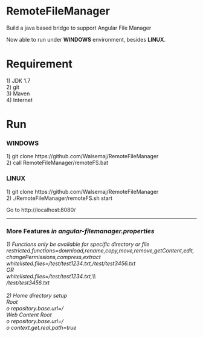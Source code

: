 # RemoteFileManager
<p>
Build a java based bridge to support Angular File Manager

Now able to run under <b>WINDOWS</b> environment, besides <b>LINUX</b>.
</p>
<h1>Requirement</h1>
1) JDK 1.7<br>
2) git<br>
3) Maven<br>
4) Internet<br>

<h1>Run</h1>

<h3>WINDOWS</h3>
1) git clone https://github.com/Walsemaj/RemoteFileManager<br>
2) call RemoteFileManager/remoteFS.bat<br>

<h3>LINUX</h3>
1) git clone https://github.com/Walsemaj/RemoteFileManager<br>
2) ./RemoteFileManager/remoteFS.sh start<br>

<p>
Go to http://localhost:8080/<br>
</p>
<hr>
<h3>More Features <i>in angular-filemanager.properties<i></h3>
1) Functions only be available for specific directory or file<br>
restricted.functions=download,rename,copy,move,remove,getContent,edit,changePermissions,compress,extract<br>
whitelisted.files=/test/test1234.txt,/test/test3456.txt<br>
OR<br>
whitelisted.files=/test/test1234.txt,\\<br>
/test/test3456.txt<br>
<br>
2) Home directory setup<br>
Root<br>
o repository.base.url=/<br>
Web Content Root<br>
o repository.base.url=/<br>
o context.get.real.path=true<br>
